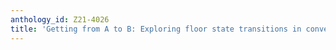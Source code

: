 ```yaml
---
anthology_id: Z21-4026
title: 'Getting from A to B: Exploring floor state transitions in conversation'
---
```

